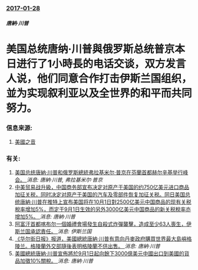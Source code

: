 ### [2017-01-28](/news/2017/01/28/index.md)

##### 唐納·川普
# 美国总统唐纳·川普與俄罗斯总统普京本日进行了1小時長的电话交谈，双方发言人说，他们同意合作打击伊斯兰国组织，並为实现叙利亚以及全世界的和平而共同努力。 




### 信息来源:

1. [美國之音](http://www.voachinese.com/a/trump-putin-world-leaders/3697182.html)

### 有关:

1. [美国总统唐納·川普和俄罗斯總統弗拉基米尔·普京在芬蘭首都赫尔辛基举行峰会。 ](/news/2018/07/16/美国总统唐納-川普和俄罗斯總統弗拉基米尔-普京在芬蘭首都赫尔辛基举行峰会.md) _消息: 唐納·川普, 弗拉基米尔·普京_
2. [中美贸易战升級，中国商务部宣布决定对原产于美国的约750亿美元进口商品加征关税，同时决定对原产于美国的汽车及零部件恢复加征关税。同日美国总统唐納·川普在推特上宣布美国将在10月1日對2500亿美元中国商品的现有关税稅率增加5%，而定于9月1日生效的另外3000亿美元中国商品的新关税稅率亦增加5%。 ](/news/2019/08/23/中美贸易战升級-中国商务部宣布决定对原产于美国的约750亿美元进口商品加征关税-同时决定对原产于美国的汽车及零部件恢复加.md) _消息: 唐納·川普_
3. [阿富汗首都喀布尔一個婚禮會場發生自殺式炸彈襲擊，造成至少63人喪生，伊斯兰国承認責任。 ](/news/2019/08/17/阿富汗首都喀布尔一個婚禮會場發生自殺式炸彈襲擊-造成至少63人喪生-伊斯兰国承認責任.md) _消息: 伊斯兰国_
4. [《华尔街日报》报道，美國總統唐納·川普有意向丹麥政府購買世界最大島嶼格陵兰。格陵蘭外交部隨後表明格陵蘭不供出售。 ](/news/2019/08/15/华尔街日报-报道-美國總統唐納-川普有意向丹麥政府購買世界最大島嶼格陵兰-格陵蘭外交部隨後表明格陵蘭不供出售.md) _消息: 唐納·川普_
5. [美國總統唐納·川普宣佈將於9月1日起向餘下3000億美元中國出口到美國的貨品加徵10%關稅。 ](/news/2019/08/1/美國總統唐納-川普宣佈將於9月1日起向餘下3000億美元中國出口到美國的貨品加徵10-關稅.md) _消息: 唐納·川普_

